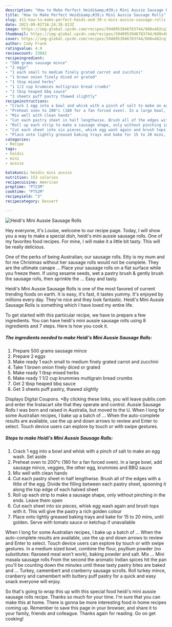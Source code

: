 ```yaml
---
description: "How to Make Perfect Heidi&amp;#39;s Mini Aussie Sausage Rolls"
title: "How to Make Perfect Heidi&amp;#39;s Mini Aussie Sausage Rolls"
slug: 411-how-to-make-perfect-heidi-and-39-s-mini-aussie-sausage-rolls
date: 2021-09-01T16:24:39.813Z
image: https://img-global.cpcdn.com/recipes/5940953946783744/680x482cq70/heidis-mini-aussie-sausage-rolls-recipe-main-photo.jpg
thumbnail: https://img-global.cpcdn.com/recipes/5940953946783744/680x482cq70/heidis-mini-aussie-sausage-rolls-recipe-main-photo.jpg
cover: https://img-global.cpcdn.com/recipes/5940953946783744/680x482cq70/heidis-mini-aussie-sausage-rolls-recipe-main-photo.jpg
author: Cody Frank
ratingvalue: 4.9
reviewcount: 23842
recipeingredient:
- "500 grams sausage mince"
- "2 eggs"
- "1 each small to medium finely grated carrot and zucchini"
- "1 brown onion finely diced or grated"
- "1 tbsp mixed herbs"
- "1 1/2 cup krummies multigrain bread crumbs"
- "2 tbsp heaped bbq sauce"
- "3 sheets puff pastry thawed slightly"
recipeinstructions:
- "Crack 1 egg into a bowl and whisk with a pinch of salt to make an egg wash. Set aside"
- "Preheat oven to 200°c (180 for a fan forced oven). In a large bowl, add sausage mince, veggies, the other egg, krummies and BBQ sauce"
- "Mix well with clean hands"
- "Cut each pastry sheet in half lengthwise. Brush all of the edges with a little of the egg. Divide the filling between each pastry sheet, spooning it along the top edge of each halved sheet"
- "Roll up each strip to make a sausage shape, only without pinching in the ends. Leave them open"
- "Cut each sheet into six pieces, whisk egg wash again and brush tops with it. This will give the pastry a rich golden colour"
- "Place onto lightly greased baking trays and bake for 15 to 20 mins, until golden. Serve with tomato sauce or ketchup if unavailable"
categories:
- Recipe
tags:
- heidis
- mini
- aussie

katakunci: heidis mini aussie 
nutrition: 153 calories
recipecuisine: American
preptime: "PT23M"
cooktime: "PT52M"
recipeyield: "3"
recipecategory: Dessert

---
```



![Heidi&#39;s Mini Aussie Sausage Rolls](https://img-global.cpcdn.com/recipes/5940953946783744/680x482cq70/heidis-mini-aussie-sausage-rolls-recipe-main-photo.jpg)

Hey everyone, it's Louise, welcome to our recipe page. Today, I will show you a way to make a special dish, heidi&#39;s mini aussie sausage rolls. One of my favorites food recipes. For mine, I will make it a little bit tasty. This will be really delicious.

One of the perks of being Australian; our sausage rolls. Etty is my mum and for me Christmas without her sausage rolls would not be complete. They are the ultimate canape … Place your sausage rolls on a flat surface while you freeze them. If using sesame seeds, wet a pastry brush &amp; gently brush the sausage rolls, then sprinkle the … Easy and tasty.

Heidi&#39;s Mini Aussie Sausage Rolls is one of the most favored of current trending foods on earth. It is easy, it's fast, it tastes yummy. It's enjoyed by millions every day. They're nice and they look fantastic. Heidi&#39;s Mini Aussie Sausage Rolls is something which I have loved my entire life.


To get started with this particular recipe, we have to prepare a few ingredients. You can have heidi&#39;s mini aussie sausage rolls using 8 ingredients and 7 steps. Here is how you cook it.

<!--inarticleads1-->

##### The ingredients needed to make Heidi&#39;s Mini Aussie Sausage Rolls:

1. Prepare 500 grams sausage mince
1. Prepare 2 eggs
1. Make ready 1 each small to medium finely grated carrot and zucchini
1. Take 1 brown onion finely diced or grated
1. Make ready 1 tbsp mixed herbs
1. Make ready 1 1/2 cup krummies multigrain bread crumbs
1. Get 2 tbsp heaped bbq sauce
1. Get 3 sheets puff pastry, thawed slightly


Displays Digital Coupons. *By clicking these links, you will leave publix.com and enter the Instacart site that they operate and control. Aussie Sausage Rolls I was born and raised in Australia, but moved to the U. When I long for some Australian recipes, I bake up a batch of … When the auto-complete results are available, use the up and down arrows to review and Enter to select. Touch device users can explore by touch or with swipe gestures. 

<!--inarticleads2-->

##### Steps to make Heidi&#39;s Mini Aussie Sausage Rolls:

1. Crack 1 egg into a bowl and whisk with a pinch of salt to make an egg wash. Set aside
1. Preheat oven to 200°c (180 for a fan forced oven). In a large bowl, add sausage mince, veggies, the other egg, krummies and BBQ sauce
1. Mix well with clean hands
1. Cut each pastry sheet in half lengthwise. Brush all of the edges with a little of the egg. Divide the filling between each pastry sheet, spooning it along the top edge of each halved sheet
1. Roll up each strip to make a sausage shape, only without pinching in the ends. Leave them open
1. Cut each sheet into six pieces, whisk egg wash again and brush tops with it. This will give the pastry a rich golden colour
1. Place onto lightly greased baking trays and bake for 15 to 20 mins, until golden. Serve with tomato sauce or ketchup if unavailable


When I long for some Australian recipes, I bake up a batch of … When the auto-complete results are available, use the up and down arrows to review and Enter to select. Touch device users can explore by touch or with swipe gestures. In a medium sized bowl, combine the flour, psyllium powder (no substitutes: flaxseed meal won&#39;t work), baking powder and salt. Mix … Mini masala sausage rolls From the second the aromatic Indian spices hit the pan you&#39;ll be counting down the minutes until these tasty pastry bites are baked and … Turkey, camembert and cranberry sausage scrolls. Roll turkey mince, cranberry and camembert with buttery puff pastry for a quick and easy snack everyone will enjoy. 

So that's going to wrap this up with this special food heidi&#39;s mini aussie sausage rolls recipe. Thanks so much for your time. I'm sure that you can make this at home. There is gonna be more interesting food in home recipes coming up. Remember to save this page in your browser, and share it to your family, friends and colleague. Thanks again for reading. Go on get cooking!
